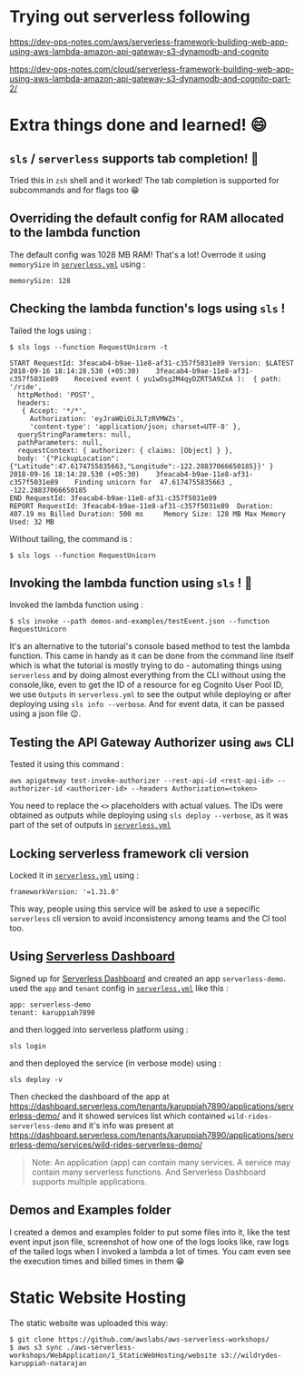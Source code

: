 # Trying out serverless following

https://dev-ops-notes.com/aws/serverless-framework-building-web-app-using-aws-lambda-amazon-api-gateway-s3-dynamodb-and-cognito

https://dev-ops-notes.com/cloud/serverless-framework-building-web-app-using-aws-lambda-amazon-api-gateway-s3-dynamodb-and-cognito-part-2/

# Extra things done and learned! 😄

## `sls` / `serverless` supports tab completion! 🎉

Tried this in `zsh` shell and it worked! The tab completion is supported for subcommands and for flags too 😁

## Overriding the default config for RAM allocated to the lambda function

The default config was 1028 MB RAM! That's a lot! Overrode it using `memorySize` in [`serverless.yml`](serverless.yml#L14) using :

```
memorySize: 128
```

## Checking the lambda function's logs using `sls` !

Tailed the logs using :

```
$ sls logs --function RequestUnicorn -t

START RequestId: 3feacab4-b9ae-11e8-af31-c357f5031e89 Version: $LATEST
2018-09-16 18:14:28.530 (+05:30)	3feacab4-b9ae-11e8-af31-c357f5031e89	Received event ( yu1wOsg2M4qyDZRT5A9ZxA ):  { path: '/ride',
  httpMethod: 'POST',
  headers:
   { Accept: '*/*',
     Authorization: 'eyJraWQiOiJLTzRVMWZs',
     'content-type': 'application/json; charset=UTF-8' },
  queryStringParameters: null,
  pathParameters: null,
  requestContext: { authorizer: { claims: [Object] } },
  body: '{"PickupLocation":{"Latitude":47.6174755835663,"Longitude":-122.28837066650185}}' }
2018-09-16 18:14:28.530 (+05:30)	3feacab4-b9ae-11e8-af31-c357f5031e89	Finding unicorn for  47.6174755835663 ,  -122.28837066650185
END RequestId: 3feacab4-b9ae-11e8-af31-c357f5031e89
REPORT RequestId: 3feacab4-b9ae-11e8-af31-c357f5031e89	Duration: 407.19 ms	Billed Duration: 500 ms 	Memory Size: 128 MB	Max Memory Used: 32 MB
```

Without tailing, the command is :

```
$ sls logs --function RequestUnicorn
```

## Invoking the lambda function using `sls` ! 🎉

Invoked the lambda function using :

```
$ sls invoke --path demos-and-examples/testEvent.json --function RequestUnicorn
```

It's an alternative to the tutorial's console based method to test the lambda function. This came in handy as it can be done from the command line itself which is what the tutorial is mostly trying to do - automating things using `serverless` and by doing almost everything from the CLI without using the console,like, even to get the ID of a resource for eg Cognito User Pool ID, we use `Outputs` in `serverless.yml` to see the output while deploying or after deploying using `sls info --verbose`. And for event data, it can be passed using a json file 😉.

## Testing the API Gateway Authorizer using `aws` CLI

Tested it using this command :

```
aws apigateway test-invoke-authorizer --rest-api-id <rest-api-id> --authorizer-id <authorizer-id> --headers Authorization=<token>
```

You need to replace the `<>` placeholders with actual values. The IDs were obtained as outputs while deploying using `sls deploy --verbose`, as it was part of the set of outputs in [`serverless.yml`](serverless.yml#L133)

## Locking serverless framework cli version

Locked it in [`serverless.yml`](serverless.yml#L4) using :

```
frameworkVersion: '=1.31.0'
```

This way, people using this service will be asked to use a sepecific `serverless` cli version to avoid inconsistency among teams and the CI tool too.

## Using [Serverless Dashboard](https://serverless.com/dashboard/)

Signed up for [Serverless Dashboard](https://dashboard.serverless.com) and created an app `serverless-demo`. used the `app` and `tenant` config in [`serverless.yml`](serverless.yml#L2) like this :

```
app: serverless-demo
tenant: karuppiah7890
```

and then logged into serverless platform using :

```
sls login
```

and then deployed the service (in verbose mode) using :

```
sls deploy -v
```

Then checked the dashboard of the app at https://dashboard.serverless.com/tenants/karuppiah7890/applications/serverless-demo/ and it showed services list which contained `wild-rides-serverless-demo` and it's info was present at https://dashboard.serverless.com/tenants/karuppiah7890/applications/serverless-demo/services/wild-rides-serverless-demo/

> Note:
> An application (app) can contain many services. A service may contain many serverless functions.
> And Serverless Dashboard supports multiple applications.

## Demos and Examples folder

I created a demos and examples folder to put some files into it, like the test event input json file, screenshot of how one of the logs looks like, raw logs of the tailed logs when I invoked a lambda a lot of times. You cam even see the execution times and billed times in them 😁

# Static Website Hosting

The static website was uploaded this way:

```
$ git clone https://github.com/awslabs/aws-serverless-workshops/
$ aws s3 sync ./aws-serverless-workshops/WebApplication/1_StaticWebHosting/website s3://wildrydes-karuppiah-natarajan
```
